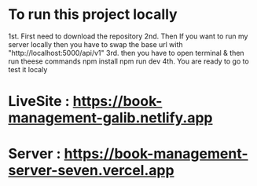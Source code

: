 # To run this project locally 
1st. First need to download the repository
2nd. Then If you want to run my server locally then you have to swap the base url with "http://localhost:5000/api/v1"
3rd. then you have to open terminal & then run theese commands 
      npm install 
      npm run dev
4th.  You are ready to go to test it localy

# LiveSite : https://book-management-galib.netlify.app
# Server   : https://book-management-server-seven.vercel.app
